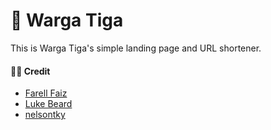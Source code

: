 # 🔗 Warga Tiga

This is Warga Tiga's simple landing page and URL shortener.

#### 👨‍💻 Credit
- [Farell Faiz](https://github.com/farellfaiz "Farell Faiz")
- [Luke Beard](https://github.com/lukesbeard "Luke Beard")
- [nelsontky](https://github.com/nelsontky "nelsontky")